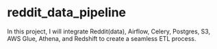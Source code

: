 # reddit_data_pipeline
In this project, I will integrate Reddit(data), Airflow, Celery, Postgres, S3, AWS Glue, Athena, and Redshift to create a seamless ETL process.

